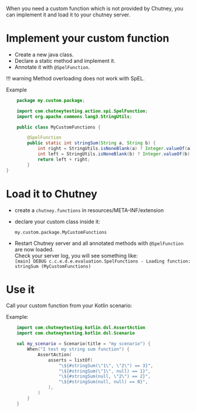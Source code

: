 When you need a custom function which is not provided by Chutney, you can implement it and load it to your chutney server.

# Implement your custom function
* Create a new java class.
* Declare a static method and implement it.
* Annotate it with `@SpelFunction`.

!!! warning
    Method overloading does not work with SpEL.

Example

``` java
    package my.custom.package;

    import com.chutneytesting.action.spi.SpelFunction;
    import org.apache.commons.lang3.StringUtils;

    public class MyCustomFunctions {

        @SpelFunction
        public static int stringSum(String a, String b) {
            int right = StringUtils.isNoneBlank(a) ? Integer.valueOf(a) : 0;
            int left = StringUtils.isNoneBlank(b) ? Integer.valueOf(b) : 0;
            return left + right;
        }
}
```

# Load it to Chutney
* create a `chutney.functions` in resources/META-INF/extension
* declare your custom class inside it:
    ```
    my.custom.package.MyCustomFunctions

    ```
  

* Restart Chutney server and all annotated methods with `@SpelFunction` are now loaded.
    </br> Check your server log, you will see something like: </br>
    `[main] DEBUG c.c.e.d.e.evaluation.SpelFunctions - Loading function: stringSum (MyCustomFunctions)`

# Use it
Call your custom function from your Kotlin scenario:

Example:

``` kotlin
    import com.chutneytesting.kotlin.dsl.AssertAction
    import com.chutneytesting.kotlin.dsl.Scenario

    val my_scenario = Scenario(title = "my scenario") {
        When("I test my string sum function") {
            AssertAction(
                asserts = listOf(
                    "\${#stringSum(\"1\", \"2\") == 3}",
                    "\${#stringSum(\"1\", null) == 1}",
                    "\${#stringSum(null, \"2\") == 2}",
                    "\${#stringSum(null, null) == 0}",
                ),
            )
        }
    }
```
